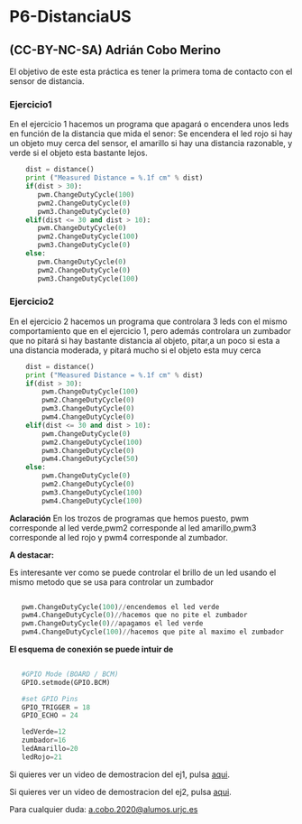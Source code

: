 # P6-DistanciaUS

## (CC-BY-NC-SA) Adrián Cobo Merino

El objetivo de este esta práctica es tener la primera toma de contacto con el sensor de distancia.

### Ejercicio1

En el ejercicio 1 hacemos un programa que apagará o encendera unos leds en función de la distancia que mida el senor: Se encendera el led 
rojo si hay un objeto muy cerca del sensor, el amarillo si hay una distancia razonable, y verde si el objeto esta bastante lejos.

```python
    dist = distance()
    print ("Measured Distance = %.1f cm" % dist)
    if(dist > 30):
       pwm.ChangeDutyCycle(100)
       pwm2.ChangeDutyCycle(0)
       pwm3.ChangeDutyCycle(0)
    elif(dist <= 30 and dist > 10):
       pwm.ChangeDutyCycle(0)
       pwm2.ChangeDutyCycle(100)
       pwm3.ChangeDutyCycle(0)
    else:
       pwm.ChangeDutyCycle(0)
       pwm2.ChangeDutyCycle(0)
       pwm3.ChangeDutyCycle(100)
```

### Ejercicio2

En el ejercicio 2 hacemos un programa que controlara 3 leds con el mismo comportamiento que en el ejercicio 1, pero además controlara un
zumbador que no pitará si hay bastante distancia al objeto, pitar,a un poco si esta a una distancia moderada, y pitará mucho si el objeto
esta muy cerca 

```python
    dist = distance()
    print ("Measured Distance = %.1f cm" % dist)
    if(dist > 30):
        pwm.ChangeDutyCycle(100)
        pwm2.ChangeDutyCycle(0)
        pwm3.ChangeDutyCycle(0)
        pwm4.ChangeDutyCycle(0)
    elif(dist <= 30 and dist > 10):
        pwm.ChangeDutyCycle(0)
        pwm2.ChangeDutyCycle(100)
        pwm3.ChangeDutyCycle(0)
        pwm4.ChangeDutyCycle(50)
    else:
        pwm.ChangeDutyCycle(0)
        pwm2.ChangeDutyCycle(0)
        pwm3.ChangeDutyCycle(100)
        pwm4.ChangeDutyCycle(100)
```
**Aclaración**
En los trozos de programas que hemos puesto, pwm corresponde al led verde,pwm2 corresponde al led amarillo,pwm3 corresponde al led rojo y
pwm4 corresponde al zumbador.

**A destacar:**

Es interesante ver como se puede controlar el brillo de un led usando el mismo metodo que se usa para controlar un zumbador

```python
   
   pwm.ChangeDutyCycle(100)//encendemos el led verde
   pwm4.ChangeDutyCycle(0)//hacemos que no pite el zumbador
   pwm.ChangeDutyCycle(0)//apagamos el led verde
   pwm4.ChangeDutyCycle(100)//hacemos que pite al maximo el zumbador
```

**El esquema de conexión se puede intuir de**

```python
   
   #GPIO Mode (BOARD / BCM)
   GPIO.setmode(GPIO.BCM)

   #set GPIO Pins
   GPIO_TRIGGER = 18
   GPIO_ECHO = 24

   ledVerde=12
   zumbador=16
   ledAmarillo=20
   ledRojo=21
```

Si quieres ver un video de demostracion del ej1, pulsa [aqui](https://drive.google.com/file/d/1LNC3v44mUW_4co6VeOfFKkEQ0VkQVgdz/view?usp=sharing).

Si quieres ver un video de demostracion del ej2, pulsa [aqui](https://drive.google.com/file/d/13HE9hiigJC6TBC2GDbPAyeLynDoZgk1s/view?usp=sharing).

Para cualquier duda: <a.cobo.2020@alumos.urjc.es>
